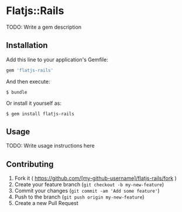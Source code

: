 # Flatjs::Rails

TODO: Write a gem description

## Installation

Add this line to your application's Gemfile:

```ruby
gem 'flatjs-rails'
```

And then execute:

    $ bundle

Or install it yourself as:

    $ gem install flatjs-rails

## Usage

TODO: Write usage instructions here

## Contributing

1. Fork it ( https://github.com/[my-github-username]/flatjs-rails/fork )
2. Create your feature branch (`git checkout -b my-new-feature`)
3. Commit your changes (`git commit -am 'Add some feature'`)
4. Push to the branch (`git push origin my-new-feature`)
5. Create a new Pull Request
